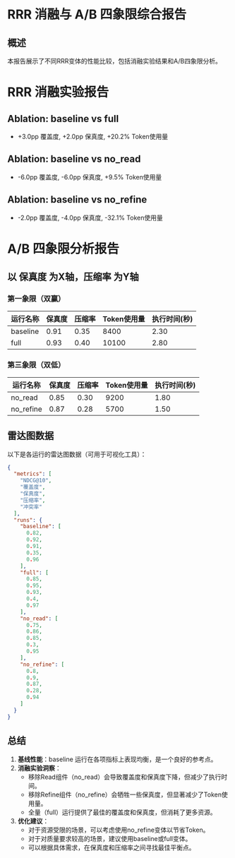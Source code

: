 # RRR 消融与 A/B 四象限综合报告

## 概述
本报告展示了不同RRR变体的性能比较，包括消融实验结果和A/B四象限分析。

# RRR 消融实验报告

## Ablation: baseline vs full
- +3.0pp 覆盖度, +2.0pp 保真度, +20.2% Token使用量

## Ablation: baseline vs no_read
- -6.0pp 覆盖度, -6.0pp 保真度, +9.5% Token使用量

## Ablation: baseline vs no_refine
- -2.0pp 覆盖度, -4.0pp 保真度, -32.1% Token使用量

# A/B 四象限分析报告

## 以 保真度 为X轴，压缩率 为Y轴

### 第一象限（双赢）
| 运行名称 | 保真度 | 压缩率 | Token使用量 | 执行时间(秒) |
|---------|-------|-------|-----------|------------|
| baseline | 0.91 | 0.35 | 8400 | 2.30 |
| full | 0.93 | 0.40 | 10100 | 2.80 |

### 第三象限（双低）
| 运行名称 | 保真度 | 压缩率 | Token使用量 | 执行时间(秒) |
|---------|-------|-------|-----------|------------|
| no_read | 0.85 | 0.30 | 9200 | 1.80 |
| no_refine | 0.87 | 0.28 | 5700 | 1.50 |

## 雷达图数据
以下是各运行的雷达图数据（可用于可视化工具）：
```json
{
  "metrics": [
    "NDCG@10",
    "覆盖度",
    "保真度",
    "压缩率",
    "冲突率"
  ],
  "runs": {
    "baseline": [
      0.82,
      0.92,
      0.91,
      0.35,
      0.96
    ],
    "full": [
      0.85,
      0.95,
      0.93,
      0.4,
      0.97
    ],
    "no_read": [
      0.75,
      0.86,
      0.85,
      0.3,
      0.95
    ],
    "no_refine": [
      0.8,
      0.9,
      0.87,
      0.28,
      0.94
    ]
  }
}
```

## 总结

1. **基线性能**：baseline 运行在各项指标上表现均衡，是一个良好的参考点。
2. **消融实验洞察**：
   - 移除Read组件（no_read）会导致覆盖度和保真度下降，但减少了执行时间。
   - 移除Refine组件（no_refine）会牺牲一些保真度，但显著减少了Token使用量。
   - 全量（full）运行提供了最佳的覆盖度和保真度，但消耗了更多资源。
3. **优化建议**：
   - 对于资源受限的场景，可以考虑使用no_refine变体以节省Token。
   - 对于对质量要求较高的场景，建议使用baseline或full变体。
   - 可以根据具体需求，在保真度和压缩率之间寻找最佳平衡点。

